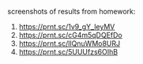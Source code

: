 screenshots of results from homework:

1. https://prnt.sc/1v9_gY_leyMV
2. https://prnt.sc/cG4m5qDQEfDo
3. https://prnt.sc/lIQnuWMo8URJ
4. https://prnt.sc/5UUUfzs6OIhB

